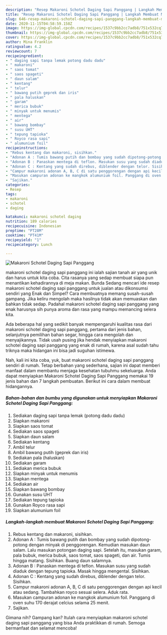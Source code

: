 ```yaml
---
description: "Resep Makaroni Schotel Daging Sapi Panggang | Langkah Membuat Makaroni Schotel Daging Sapi Panggang Yang Sedap"
title: "Resep Makaroni Schotel Daging Sapi Panggang | Langkah Membuat Makaroni Schotel Daging Sapi Panggang Yang Sedap"
slug: 646-resep-makaroni-schotel-daging-sapi-panggang-langkah-membuat-makaroni-schotel-daging-sapi-panggang-yang-sedap
date: 2020-11-15T04:58:59.158Z
image: https://img-global.cpcdn.com/recipes/1537c9bb2cc7adb8/751x532cq70/makaroni-schotel-daging-sapi-panggang-foto-resep-utama.jpg
thumbnail: https://img-global.cpcdn.com/recipes/1537c9bb2cc7adb8/751x532cq70/makaroni-schotel-daging-sapi-panggang-foto-resep-utama.jpg
cover: https://img-global.cpcdn.com/recipes/1537c9bb2cc7adb8/751x532cq70/makaroni-schotel-daging-sapi-panggang-foto-resep-utama.jpg
author: Mina Franklin
ratingvalue: 4.2
reviewcount: 7
recipeingredient:
- " daging sapi tanpa lemak potong dadu dadu"
- " makaroni"
- " saos tomat"
- " saos spageti"
- " daun salam"
- " kentang"
- " telur"
- " bawang putih geprek dan iris"
- " pala haluskan"
- " garam"
- " merica bubuk"
- " minyak untuk menumis"
- " mentega"
- " air"
- " bawang bombay"
- " susu UHT"
- " tepung tapioka"
- " Royco rasa sapi"
- " alumunium foil"
recipeinstructions:
- "Rebus kentang dan makaroni, sisihkan."
- "Adonan A : Tumis bawang putih dan bombay yang sudah dipotong-potong dengan minyak di penggorengan. Kemudian masukan daun salam. Lalu masukan potongan daging sapi. Setelah itu, masukan garam, pala bubuk, merica bubuk, saos tomat, saos spageti, dan air. Tumis hingga matang. Sisihkan. Buang daun salamnya."
- "Adonan B : Panaskan mentega di teflon. Masukan susu yang sudah diaduk dengan tepung tapioka. Masak hingga mengental. Sisihkan."
- "Adonan C : Kentang yang sudah direbus, diblender dengan telor. Sisihkan."
- "Campur makaroni adonan A, B, C di satu penggorengan dengan api kecil atau sedang. Tambahkan royco sesuai selera. Aduk rata."
- "Masukan campuran adonan ke mangkok alumunium foil. Panggang di oven suhu 170 derajat celcius selama 25 menit."
- "Sajikan."
categories:
- Resep
tags:
- makaroni
- schotel
- daging

katakunci: makaroni schotel daging 
nutrition: 189 calories
recipecuisine: Indonesian
preptime: "PT28M"
cooktime: "PT41M"
recipeyield: "1"
recipecategory: Lunch

---
```



![Makaroni Schotel Daging Sapi Panggang](https://img-global.cpcdn.com/recipes/1537c9bb2cc7adb8/751x532cq70/makaroni-schotel-daging-sapi-panggang-foto-resep-utama.jpg)


makaroni schotel daging sapi panggang ini ialah sajian tanah air yang unik dan harus untuk kita coba. Cita rasanya yang sedap membuat siapa pun menantikan kehadirannya di meja makan.
Bunda Sedang mencari ide resep makaroni schotel daging sapi panggang untuk jualan atau dikonsumsi sendiri yang Enak dan Simpel? Cara membuatnya memang susah-susah gampang. Jika keliru mengolah maka hasilnya tidak akan memuaskan dan bahkan tidak sedap. Padahal makaroni schotel daging sapi panggang yang enak harusnya sih punya aroma dan rasa yang mampu memancing selera kita.

Ada beberapa hal yang sedikit banyak mempengaruhi kualitas rasa dari makaroni schotel daging sapi panggang, pertama dari jenis bahan, selanjutnya pemilihan bahan segar, hingga cara mengolah dan menyajikannya. Tidak usah pusing jika hendak menyiapkan makaroni schotel daging sapi panggang yang enak di rumah, karena asal sudah tahu triknya maka hidangan ini bisa jadi suguhan istimewa.




Nah, kali ini kita coba, yuk, buat makaroni schotel daging sapi panggang sendiri di rumah. Tetap berbahan yang sederhana, sajian ini dapat memberi manfaat dalam membantu menjaga kesehatan tubuhmu sekeluarga. Anda dapat menyiapkan Makaroni Schotel Daging Sapi Panggang memakai 19 jenis bahan dan 7 langkah pembuatan. Berikut ini cara dalam membuat hidangannya.

<!--inarticleads1-->

##### Bahan-bahan dan bumbu yang digunakan untuk menyiapkan Makaroni Schotel Daging Sapi Panggang:

1. Sediakan  daging sapi tanpa lemak (potong dadu dadu)
1. Siapkan  makaroni
1. Siapkan  saos tomat
1. Sediakan  saos spageti
1. Siapkan  daun salam
1. Sediakan  kentang
1. Ambil  telur
1. Ambil  bawang putih (geprek dan iris)
1. Sediakan  pala (haluskan)
1. Sediakan  garam
1. Sediakan  merica bubuk
1. Siapkan  minyak untuk menumis
1. Siapkan  mentega
1. Sediakan  air
1. Siapkan  bawang bombay
1. Gunakan  susu UHT
1. Sediakan  tepung tapioka
1. Gunakan  Royco rasa sapi
1. Siapkan  alumunium foil




<!--inarticleads2-->

##### Langkah-langkah membuat Makaroni Schotel Daging Sapi Panggang:

1. Rebus kentang dan makaroni, sisihkan.
1. Adonan A : Tumis bawang putih dan bombay yang sudah dipotong-potong dengan minyak di penggorengan. Kemudian masukan daun salam. Lalu masukan potongan daging sapi. Setelah itu, masukan garam, pala bubuk, merica bubuk, saos tomat, saos spageti, dan air. Tumis hingga matang. Sisihkan. Buang daun salamnya.
1. Adonan B : Panaskan mentega di teflon. Masukan susu yang sudah diaduk dengan tepung tapioka. Masak hingga mengental. Sisihkan.
1. Adonan C : Kentang yang sudah direbus, diblender dengan telor. Sisihkan.
1. Campur makaroni adonan A, B, C di satu penggorengan dengan api kecil atau sedang. Tambahkan royco sesuai selera. Aduk rata.
1. Masukan campuran adonan ke mangkok alumunium foil. Panggang di oven suhu 170 derajat celcius selama 25 menit.
1. Sajikan.




Gimana nih? Gampang kan? Itulah cara menyiapkan makaroni schotel daging sapi panggang yang bisa Anda praktikkan di rumah. Semoga bermanfaat dan selamat mencoba!
